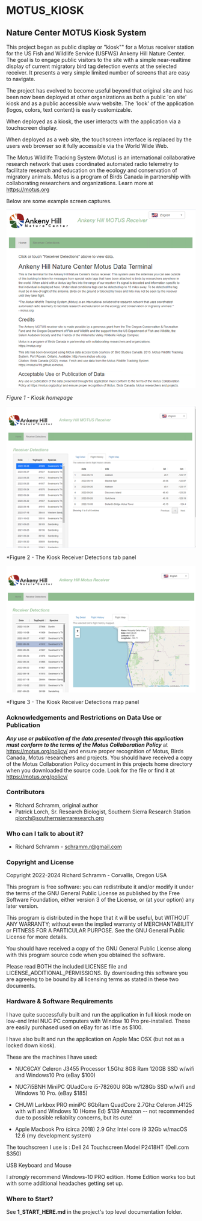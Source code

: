 # MOTUS_KIOSK
## Nature Center MOTUS Kiosk System

This project began as public display or "kiosk"" for a Motus receiver station for the US Fish and Wildlife Service (USFWS) Ankeny Hill Nature Center. The goal is to engage public visitors to the site with a simple near-realtime display of current migratory bird tag detection events at the selected receiver. It presents a very simple limited number of screens that are easy to navigate. 

The project has evolved to become useful beyond that original site and has been now been deployed at other organizations as both a public 'on site' kiosk and as a public accessible www website.  The 'look' of the application (logos, colors, text content) is easily customizable.  

When deployed as a kiosk, the user interacts with the application via a touchscreen display.

When deployed as a web site, the touchscreen interface is replaced by the users web browser so it fully accessible via the World Wide Web.

The Motus Wildlife Tracking System (Motus) is an international collaborative research network that uses coordinated automated radio telemetry to facilitate research and education on the ecology and conservation of migratory animals. Motus is a program of Birds Canada in partnership with collaborating researchers and organizations. Learn more at https://motus.org

Below are some example screen captures.

![Figure1](./documentation/md_images/RM_KioskHomepage.png)

*Figure 1 - Kiosk homepage*

![Figure2](./documentation/md_images/RM_KioskReceiverDetections.png)

*Figure 2 - The Kiosk Receiver Detections tab panel

![Figure3](./documentation/md_images/RM_KioskReceiverDetectionsMap.png)

*Figure 3 - The Kiosk Receiver Detections map panel



###  Acknowledgements and Restrictions on Data Use or Publication

***Any use or publication of the data presented through this application must***
***conform to the terms of the Motus Collaboration Policy*** at https://motus.org/policy/
and ensure proper recognition of Motus, Birds Canada, Motus researchers and projects.
You should have received a copy of the Motus Collaboration Policy document in this
projects home directory when you downloaded the source code. Look for the file
or find it at https://motus.org/policy/

### Contributors

* Richard Schramm,  original author
* Patrick Lorch, Sr. Research Biologist, Southern Sierra Research Station  plorch@southernsierraresearch.org 

### Who can I talk to about it? ###

* Richard Schramm - schramm.r@gmail.com


### Copyright and License

Copyright 2022-2024 Richard Schramm - Corvallis, Oregon USA

This program is free software: you can redistribute it and/or modify
it under the terms of the GNU General Public License as published by
the Free Software Foundation, either version 3 of the License, or
(at your option) any later version.

This program is distributed in the hope that it will be useful,
but WITHOUT ANY WARRANTY; without even the implied warranty of
MERCHANTABILITY or FITNESS FOR A PARTICULAR PURPOSE.  See the
GNU General Public License for more details.

You should have received a copy of the GNU General Public License
along with this program source code when you obtained the software.

Please read BOTH the included LICENSE file and LICENSE_ADDITIONAL_PERMISSIONS.  By downloading this software you are agreeing to be bound by all licensing terms as stated in these two documents.


### Hardware & Software Requirements

I have quite successfully built and run the application in full kiosk mode on low-end  Intel NUC PC computers with Window 10 Pro pre-installed. These are easily purchased used on eBay for as little as $100.   

I have also built and run the application on Apple Mac OSX (but not as a locked down kiosk).

These are the machines I have used:

- NUC6CAY Celeron J3455 Processor 1.5Ghz 8GB Ram 120GB SSD w/wifi and Windows10 Pro (eBay $100)

* NUC7i5BNH MiniPC QUadCore i5-78260U 8Gb w/128Gb SSD w/wifi and  Windows 10 Pro. (eBay $185)

* CHUWI Larkbox PRO miniPC 6GbRam QuadCore 2.7Ghz Celeron J4125 with wifi and Windows 10 (Home Ed) $139 Amazon -- not recommended due to possible reliablity concerns, but its cute!

* Apple Macbook Pro (circa 2018) 2.9 Ghz Intel core i9  32Gb w/macOS  12.6  (my development system)

The touchscreen I use is : Dell 24 Touchscreen Model P2418HT (Dell.com $350)

USB Keyboard and Mouse

I *strongly* recommend Windows-10 PRO edition.  Home Edition works too but with some additional headaches getting set up.

### Where to Start?

 See **1_START_HERE.md** in the project's top level documentation folder. 



